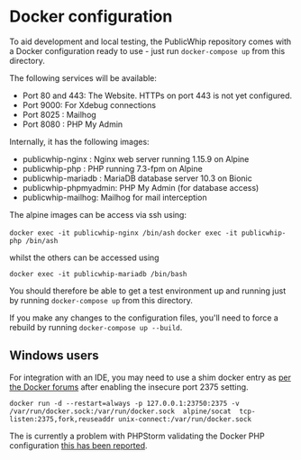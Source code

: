 # Docker configuration

To aid development and local testing, the PublicWhip repository comes with a Docker configuration ready to use - just run `docker-compose up` from this directory.

The following services will be available:
* Port 80 and 443: The Website. HTTPs on port 443 is not yet configured.
* Port 9000: For Xdebug connections
* Port 8025 : Mailhog
* Port 8080 : PHP My Admin

Internally, it has the following images:
* publicwhip-nginx : Nginx web server running 1.15.9 on Alpine
* publicwhip-php   : PHP running 7.3-fpm on Alpine
* publicwhip-mariadb : MariaDB database server 10.3 on Bionic
* publicwhip-phpmyadmin: PHP My Admin (for database access)
* publicwhip-mailhog: Mailhog for mail interception

The alpine images can be access via ssh using:

`docker exec -it publicwhip-nginx /bin/ash`
`docker exec -it publicwhip-php /bin/ash`

whilst the others can be accessed using

`docker exec -it publicwhip-mariadb /bin/bash`

You should therefore be able to get a test environment up and running just by running `docker-compose up` from this directory.

If you make any changes to the configuration files, you'll need to force a rebuild by running `docker-compose up --build`.

## Windows users

For integration with an IDE, you may need to use a shim docker entry as [per the Docker forums](https://forums.docker.com/t/wsl-and-docker-for-windows-cannot-connect-to-the-docker-daemon-at-tcp-localhost-2375-is-the-docker-daemon-running/63571/13) after enabling the insecure port 2375 setting.
```
docker run -d --restart=always -p 127.0.0.1:23750:2375 -v /var/run/docker.sock:/var/run/docker.sock  alpine/socat  tcp-listen:2375,fork,reuseaddr unix-connect:/var/run/docker.sock
```

The is currently a problem with PHPStorm validating the Docker PHP configuration [this has been reported](https://youtrack.jetbrains.com/issue/WI-45840). 